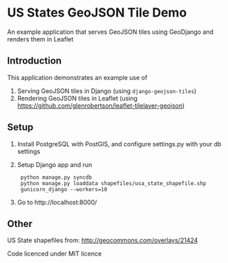 # US States GeoJSON Tile Demo
An example application that serves GeoJSON tiles using GeoDjango and renders them in Leaflet

## Introduction

This application demonstrates an example use of

1. Serving GeoJSON tiles in Django (using `django-geojson-tiles`)
2. Rendering GeoJSON tiles in Leaflet (using https://github.com/glenrobertson/leaflet-tilelayer-geojson)


## Setup

1. Install PostgreSQL with PostGIS, and configure settings.py with your db settings
2. Setup Django app and run

        python manage.py syncdb
        python manage.py loaddata shapefiles/usa_state_shapefile.shp
        gunicorn_django --workers=10

3. Go to http://localhost:8000/


## Other
US State shapefiles from: http://geocommons.com/overlays/21424

Code licenced under MIT licence